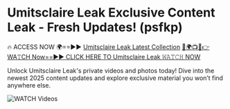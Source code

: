 # Umitsclaire Leak Exclusive Content Leak - Fresh Updates! (psfkp)

🔥 ACCESS NOW 🌍==►► <a href="https://tinyurl.com/3fjeunct" rel="nofollow">Umitsclaire Leak Latest Collection</a></h3>
[🔴🌍📺📱👉WA𝚃CH Now==►► CLICK HERE TO Umitsclaire Leak 𝚆𝙰𝚃𝙲𝙷 NOW](https://tinyurl.com/3fjeunct)

Unlock Umitsclaire Leak's private videos and photos today! Dive into the newest 2025 content updates and explore exclusive material you won’t find anywhere else.


<a href="https://tinyurl.com/3fjeunct" rel="nofollow" data-target="animated-image.originalLink"><img src="https://camo.githubusercontent.com/8a4f000d20f83aca3bf7ec5f350d767afa0574a8a352519fd8cfa583a6f93a33/68747470733a2f2f692e696d6775722e636f6d2f644a486b345a712e676966" alt="WATCH Videos" data-canonical-src="https://i.imgur.com/dJHk4Zq.gif" style="max-width: 100%; display: inline-block;" data-target="animated-image.originalImage"></a>
